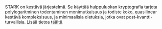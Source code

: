 STARK on kestävä järjestelmä. Se käyttää huippuluokan kryptografia tarjota polylogaritminen todentaminen monimutkaisuus ja todiste koko, quasilinear kestävä kompleksisuus, ja minimaalisia oletuksia, jotka ovat post-kvantti-turvallisia. Lisää tietoa [täältä](https://starkware.co/stark/).